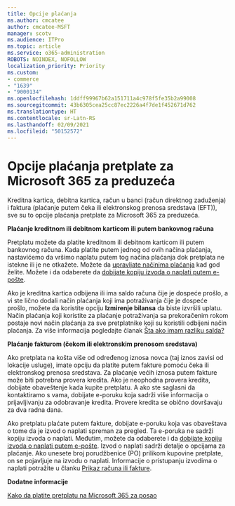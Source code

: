 ```yaml
---
title: Opcije plaćanja
ms.author: cmcatee
author: cmcatee-MSFT
manager: scotv
ms.audience: ITPro
ms.topic: article
ms.service: o365-administration
ROBOTS: NOINDEX, NOFOLLOW
localization_priority: Priority
ms.custom:
- commerce
- "1639"
- "9000134"
ms.openlocfilehash: 1ddff99967b62a151711a4c978f5fe35b2a99008
ms.sourcegitcommit: 43b6305cea25cc87ec2226a4f7de1f452671d762
ms.translationtype: HT
ms.contentlocale: sr-Latn-RS
ms.lasthandoff: 02/09/2021
ms.locfileid: "50152572"
---
```

# <a name="payment-options-for-microsoft-365-for-business-subscriptions"></a>Opcije plaćanja pretplate za Microsoft 365 za preduzeća
  
Kreditna kartica, debitna kartica, račun u banci (račun direktnog zaduženja) i faktura (plaćanje putem čeka ili elektronskog prenosa sredstava (EFT)), sve su to opcije plaćanja pretplate za Microsoft 365 za preduzeća.
  
**Plaćanje kreditnom ili debitnom karticom ili putem bankovnog računa**
  
Pretplatu možete da platite kreditnom ili debitnom karticom ili putem bankovnog računa. Kada platite putem jednog od ovih načina plaćanja, nastavićemo da vršimo naplatu putem tog načina plaćanja dok pretplata ne istekne ili je ne otkažete. Možete da [upravljate načinima plaćanja](https://docs.microsoft.com/microsoft-365/commerce/billing-and-payments/manage-payment-methods) kad god želite. Možete i da odaberete da [dobijate kopiju izvoda o naplati putem e-pošte](https://docs.microsoft.com/microsoft-365/commerce/billing-and-payments/view-your-bill-or-invoice#receive-a-copy-of-your-billing-statement-in-email).

Ako je kreditna kartica odbijena ili ima saldo računa čije je dospeće prošlo, a vi ste lično dodali način plaćanja koji ima potraživanja čije je dospeće prošlo, možete da koristite opciju **Izmirenje bilansa** da biste izvršili uplatu. Način plaćanja koji koristite za plaćanje potraživanja sa prekoračenim rokom postaje novi način plaćanja za sve pretplatnike koji su koristili odbijeni način plaćanja. Za više informacija pogledajte članak [Šta ako imam razliku salda?](https://docs.microsoft.com/microsoft-365/commerce/billing-and-payments/pay-for-your-subscription#what-if-i-have-an-outstanding-balance)

**Plaćanje fakturom (čekom ili elektronskim prenosom sredstava)**
  
Ako pretplata na košta više od određenog iznosa novca (taj iznos zavisi od lokacije usluge), imate opciju da platite putem fakture pomoću čeka ili elektronskog prenosa sredstava. Za plaćanje većih iznosa putem fakture može biti potrebna provera kredita. Ako je neophodna provera kredita, dobijate obaveštenje kada kupite pretplatu. A ako ste saglasni da kontaktiramo s vama, dobijate e-poruku koja sadrži više informacija o prijavljivanju za odobravanje kredita. Provere kredita se obično dovršavaju za dva radna dana.

Ako pretplatu plaćate putem fakture, dobijate e-poruku koja vas obaveštava o tome da je izvod o naplati spreman za pregled. Ta e-poruka ne sadrži kopiju izvoda o naplati. Međutim, možete da odaberete i da [dobijate kopiju izvoda o naplati putem e-pošte](https://docs.microsoft.com/microsoft-365/commerce/billing-and-payments/view-your-bill-or-invoice#receive-a-copy-of-your-billing-statement-in-email). Izvod o naplati sadrži detalje o opcijama za plaćanje. Ako unesete broj porudžbenice (PO) prilikom kupovine pretplate, on se pojavljuje na izvodu o naplati. Informacije o pristupanju izvodima o naplati potražite u članku [Prikaz računa ili fakture](https://docs.microsoft.com/microsoft-365/commerce/billing-and-payments/view-your-bill-or-invoice).
  
**Dodatne informacije**
  
[Kako da platite pretplatu na Microsoft 365 za posao](https://docs.microsoft.com/microsoft-365/commerce/billing-and-payments/pay-for-your-subscription)